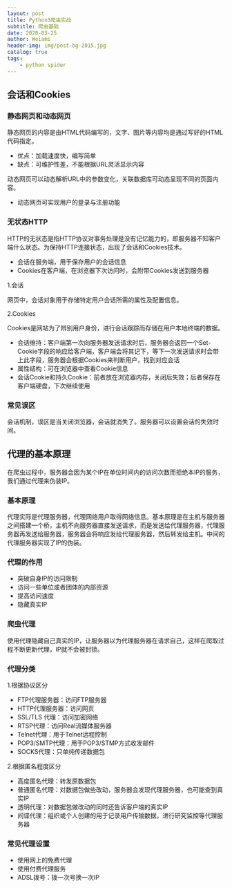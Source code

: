 ```yaml
---
layout: post
title: Python3爬虫实战
subtitle: 爬虫基础
date: 2020-03-25
author: Weiami
header-img: img/post-bg-2015.jpg
catalog: true
tags:
    - python spider
---
```


## 会话和Cookies

### 静态网页和动态网页

静态网页的内容是由HTML代码编写的，文字、图片等内容均是通过写好的HTML代码指定。

* 优点：加载速度快，编写简单
* 缺点：可维护性差，不能根据URL灵活显示内容

动态网页可以动态解析URL中的参数变化，关联数据库可动态呈现不同的页面内容。

* 动态网页可实现用户的登录与注册功能

### 无状态HTTP

HTTP的无状态是指HTTP协议对事务处理是没有记忆能力的，即服务器不知客户端什么状态。为保持HTTP连接状态，出现了会话和Cookies技术。

* 会话在服务端，用于保存用户的会话信息
* Cookies在客户端，在浏览器下次访问时，会附带Cookies发送到服务器

1.会话

网页中，会话对象用于存储特定用户会话所需的属性及配置信息。

2.Cookies

Cookies是网站为了辨别用户身份，进行会话跟踪而存储在用户本地终端的数据。

* 会话维持：客户端第一次向服务器发送请求时后，服务器会返回一个Set-Cookie字段的响应给客户端，客户端会将其记下，等下一次发送请求时会带上此字段，服务器会根据Cookies来判断用户，找到对应会话
* 属性结构：可在浏览器中查看Cookie信息
* 会话Cookie和持久Cookie：前者放在浏览器内存，关闭后失效；后者保存在客户端硬盘，下次继续使用

### 常见误区

会话机制，误区是当关闭浏览器，会话就消失了。服务器可以设置会话的失效时间。

## 代理的基本原理

在爬虫过程中，服务器会因为某个IP在单位时间内的访问次数而拒绝本IP的服务，我们通过代理来伪装IP。

### 基本原理

代理实际是代理服务器，代理网络用户取得网络信息。基本原理是在主机与服务器之间搭建一个桥，主机不向服务器直接发送请求，而是发送给代理服务器，代理服务器再发送给服务器，服务器会将响应发给代理服务器，然后转发给主机。中间的代理服务器实现了IP的伪装。

### 代理的作用

* 突破自身IP的访问限制
* 访问一些单位或者团体的内部资源
* 提高访问速度
* 隐藏真实IP

### 爬虫代理

使用代理隐藏自己真实的IP，让服务器以为代理服务器在请求自己，这样在爬取过程不断更新代理，IP就不会被封锁。

### 代理分类

1.根据协议区分

* FTP代理服务器：访问FTP服务器
* HTTP代理服务器：访问网页
* SSL/TLS 代理：访问加密网络
* RTSP代理：访问Real流媒体服务器
* Telnet代理：用于Telnet远程控制
* POP3/SMTP代理：用于POP3/STMP方式收发邮件
* SOCKS代理：只单纯传递数据包

2.根据匿名程度区分

* 高度匿名代理：转发原数据包
* 普通匿名代理：对数据包做些改动，服务器会发现代理服务器，也可能查到真实IP
* 透明代理：对数据包做改动的同时还告诉客户端的真实IP
* 间谍代理：组织或个人创建的用于记录用户传输数据，进行研究监控等代理服务器

### 常见代理设置

* 使用网上的免费代理
* 使用付费代理服务
* ADSL拨号：拨一次号换一次IP